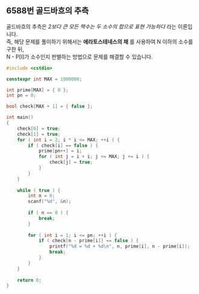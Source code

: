 6588번 골드바흐의 추측
------------------

골드바흐의 추측은 *2보다 큰 모든 짝수는 두 소수의 합으로 표현 가능하다* 라는 이론입니다.  
즉, 해당 문제를 풀이하기 위해서는 **에라토스테네스의 채** 를 사용하여 N 이하의 소수를 구한 뒤,  
N - P[I]가 소수인지 판별하는 방법으로 문제를 해결할 수 있습니다.  

~~~ cpp
#include <cstdio>

constexpr int MAX = 1000000;

int prime[MAX] = { 0 };
int pn = 0;

bool check[MAX + 1] = { false };

int main()
{
    check[0] = true;
    check[1] = true;
    for ( int i = 2; i * i <= MAX; ++i ) {
        if ( check[i] == false ) {
            prime[pn++] = i;
            for ( int j = i + i; j <= MAX; j += i ) {
                check[j] = true;
            }
        }
    }
    
    while ( true ) {
        int n = 0;
        scanf("%d", &n);
        
        if ( n == 0 ) {
            break;
        }
        
        for ( int i = 1; i <= pn; ++i ) {
            if ( check[n - prime[i]] == false ) {
                printf("%d = %d + %d\n", n, prime[i], n - prime[i]);
                break;
            }
        }
    }
    
    return 0;
}
~~~